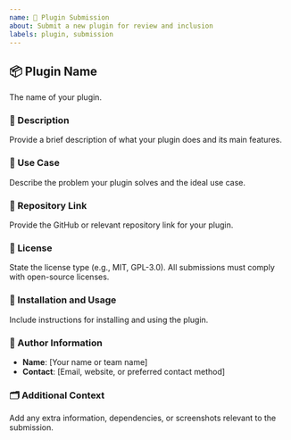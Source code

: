 ```yaml
---
name: 🔌 Plugin Submission
about: Submit a new plugin for review and inclusion
labels: plugin, submission
---
```


## 📦 Plugin Name
The name of your plugin.

### 📜 Description
Provide a brief description of what your plugin does and its main features.

### 🚀 Use Case
Describe the problem your plugin solves and the ideal use case.

### 🔗 Repository Link
Provide the GitHub or relevant repository link for your plugin.

### 📄 License
State the license type (e.g., MIT, GPL-3.0). All submissions must comply with open-source licenses.

### 📂 Installation and Usage
Include instructions for installing and using the plugin.

### 👥 Author Information
- **Name**: [Your name or team name]
- **Contact**: [Email, website, or preferred contact method]

### 🗂 Additional Context
Add any extra information, dependencies, or screenshots relevant to the submission.
